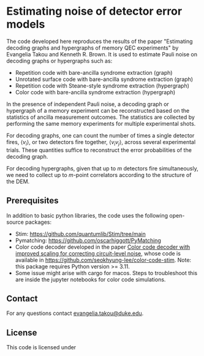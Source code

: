 # Estimating noise of detector error models

The code developed here reproduces the results of the paper "Estimating decoding graphs and hypergraphs of memory QEC experiments" by Evangelia Takou and Kenneth R. Brown. It is used to estimate Pauli noise on decoding graphs or hypergraphs such as:

- Repetition code with bare-ancilla syndrome extraction (graph)
- Unrotated surface code with bare-ancilla syndrome extraction (graph)
- Repetition code with Steane-style syndrome extraction (hypergraph)
- Color code with bare-ancilla syndrome extraction (hypergraph)


In the presence of independent Pauli noise, a decoding graph or hypergraph of a memory experiment can be reconstructed based on the statistics of ancilla measurement outcomes. The statistics are collected by performing the same memory experiments for multiple experimental shots. 

For decoding graphs, one can count the number of times a single detector fires, $\langle v_i\rangle$, or two detectors fire together, $\langle v_iv_j \rangle$, across several experimental trials. These quantities suffice to reconstruct the error probabilities of the decoding graph.

For decoding hypergraphs, given that up to $m$ detectors fire simultaneously, we need to collect up to $m$-point correlators according to the structure of the DEM.

## Prerequisites

In addition to basic python libraries, the code uses the following open-source packages:
- Stim: https://github.com/quantumlib/Stim/tree/main
- Pymatching: https://github.com/oscarhiggott/PyMatching
- Color code decoder developed in the paper [Color code decoder with improved scaling for correcting circuit-level noise](https://quantum-journal.org/papers/q-2025-01-27-1609/), whose code is available in https://github.com/seokhyung-lee/color-code-stim. Note: this package requires Python version >= 3.11.
- Some issue might arise with cargo for macos. Steps to troubleshoot this are inside the jupyter notebooks for color code simulations.

## Contact
For any questions contact evangelia.takou@duke.edu.

## License
This code is licensed under 

